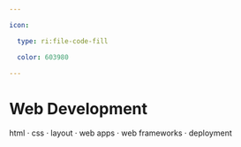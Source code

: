 ```yaml
---

icon: 

  type: ri:file-code-fill

  color: 603980

---
```


# Web Development

html · css · layout · web apps · web frameworks · deployment